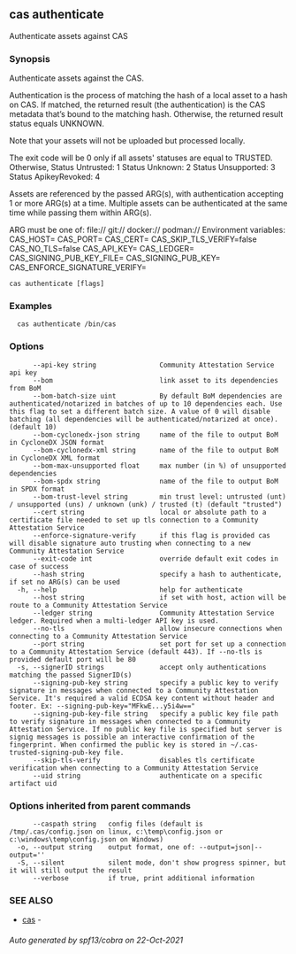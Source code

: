 ## cas authenticate

Authenticate assets against CAS

### Synopsis


Authenticate assets against the CAS.

Authentication is the process of matching the hash of a local asset to
a hash on CAS.
If matched, the returned result (the authentication) is the CAS
metadata that’s bound to the matching hash.
Otherwise, the returned result status equals UNKNOWN.

Note that your assets will not be uploaded but processed locally.

The exit code will be 0 only if all assets' statuses are equal to TRUSTED.
Otherwise,
	Status Untrusted:     1
	Status Unknown:       2
	Status Unsupported:   3
	Status ApikeyRevoked: 4

Assets are referenced by the passed ARG(s), with authentication accepting
1 or more ARG(s) at a time. Multiple assets can be authenticated at the
same time while passing them within ARG(s).

ARG must be one of:
  <file>
  file://<file>
  git://<repository>
  docker://<image>
  podman://<image>
Environment variables:
CAS_HOST=
CAS_PORT=
CAS_CERT=
CAS_SKIP_TLS_VERIFY=false
CAS_NO_TLS=false
CAS_API_KEY=
CAS_LEDGER=
CAS_SIGNING_PUB_KEY_FILE=
CAS_SIGNING_PUB_KEY=
CAS_ENFORCE_SIGNATURE_VERIFY=


```
cas authenticate [flags]
```

### Examples

```
  cas authenticate /bin/cas
```

### Options

```
      --api-key string                Community Attestation Service api key
      --bom                           link asset to its dependencies from BoM
      --bom-batch-size uint           By default BoM dependencies are authenticated/notarized in batches of up to 10 dependencies each. Use this flag to set a different batch size. A value of 0 will disable batching (all dependencies will be authenticated/notarized at once). (default 10)
      --bom-cyclonedx-json string     name of the file to output BoM in CycloneDX JSON format
      --bom-cyclonedx-xml string      name of the file to output BoM in CycloneDX XML format
      --bom-max-unsupported float     max number (in %) of unsupported dependencies
      --bom-spdx string               name of the file to output BoM in SPDX format
      --bom-trust-level string        min trust level: untrusted (unt) / unsupported (uns) / unknown (unk) / trusted (t) (default "trusted")
      --cert string                   local or absolute path to a certificate file needed to set up tls connection to a Community Attestation Service
      --enforce-signature-verify      if this flag is provided cas will disable signature auto trusting when connecting to a new Community Attestation Service
      --exit-code int                 override default exit codes in case of success
      --hash string                   specify a hash to authenticate, if set no ARG(s) can be used
  -h, --help                          help for authenticate
      --host string                   if set with host, action will be route to a Community Attestation Service
      --ledger string                 Community Attestation Service ledger. Required when a multi-ledger API key is used.
      --no-tls                        allow insecure connections when connecting to a Community Attestation Service
      --port string                   set port for set up a connection to a Community Attestation Service (default 443). If --no-tls is provided default port will be 80
  -s, --signerID strings              accept only authentications matching the passed SignerID(s)
      --signing-pub-key string        specify a public key to verify signature in messages when connected to a Community Attestation Service. It's required a valid ECDSA key content without header and footer. Ex: --signing-pub-key="MFkwE...y5i4w=="
      --signing-pub-key-file string   specify a public key file path to verify signature in messages when connected to a Community Attestation Service. If no public key file is specified but server is signig messages is possible an interactive confirmation of the fingerprint. When confirmed the public key is stored in ~/.cas-trusted-signing-pub-key file.
      --skip-tls-verify               disables tls certificate verification when connecting to a Community Attestation Service
      --uid string                    authenticate on a specific artifact uid
```

### Options inherited from parent commands

```
      --caspath string   config files (default is /tmp/.cas/config.json on linux, c:\temp\config.json or c:\windows\temp\config.json on Windows)
  -o, --output string    output format, one of: --output=json|--output=''
  -S, --silent           silent mode, don't show progress spinner, but it will still output the result
      --verbose          if true, print additional information
```

### SEE ALSO

* [cas](cas.md)	 - 

###### Auto generated by spf13/cobra on 22-Oct-2021

